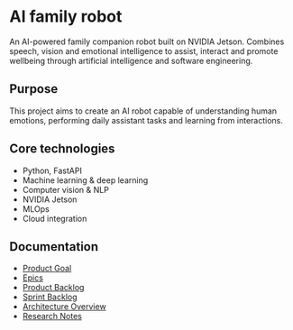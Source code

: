 # AI family robot

An AI-powered family companion robot built on NVIDIA Jetson.
Combines speech, vision and emotional intelligence to assist, interact and promote wellbeing through artificial intelligence and software engineering.


## Purpose
This project aims to create an AI robot capable of understanding human emotions, performing daily assistant tasks and learning from interactions.

## Core technologies
- Python, FastAPI
- Machine learning & deep learning
- Computer vision & NLP
- NVIDIA Jetson
- MLOps
- Cloud integration

## Documentation
- [Product Goal](./product_goal.md)
- [Epics](./epics.md)
- [Product Backlog](./product_backlog.md)
- [Sprint Backlog](./sprint_backlog.md)
- [Architecture Overview](./architecture_overview.md)
- [Research Notes](./research_notes.md)